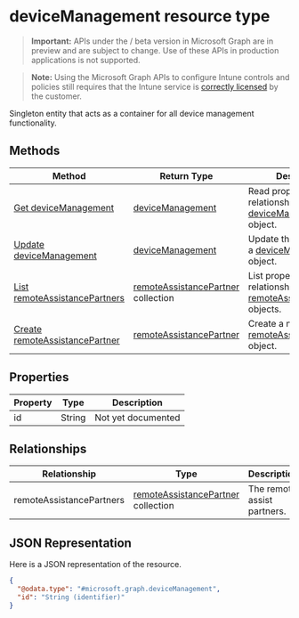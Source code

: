 ﻿# deviceManagement resource type

> **Important:** APIs under the / beta version in Microsoft Graph are in preview and are subject to change. Use of these APIs in production applications is not supported.

> **Note:** Using the Microsoft Graph APIs to configure Intune controls and policies still requires that the Intune service is [correctly licensed](https://go.microsoft.com/fwlink/?linkid=839381) by the customer.

Singleton entity that acts as a container for all device management functionality.
## Methods
|Method|Return Type|Description|
|---|---|---|
|[Get deviceManagement](../api/intune_remoteassistance_devicemanagement_get.md)|[deviceManagement](../resources/intune_remoteassistance_devicemanagement.md)|Read properties and relationships of the [deviceManagement](../resources/intune_remoteassistance_devicemanagement.md) object.|
|[Update deviceManagement](../api/intune_remoteassistance_devicemanagement_update.md)|[deviceManagement](../resources/intune_remoteassistance_devicemanagement.md)|Update the properties of a [deviceManagement](../resources/intune_remoteassistance_devicemanagement.md) object.|
|[List remoteAssistancePartners](../api/intune_remoteassistance_remoteassistancepartner_list.md)|[remoteAssistancePartner](../resources/intune_remoteassistance_remoteassistancepartner.md) collection|List properties and relationships of the [remoteAssistancePartner](../resources/intune_remoteassistance_remoteassistancepartner.md) objects.|
|[Create remoteAssistancePartner](../api/intune_remoteassistance_remoteassistancepartner_create.md)|[remoteAssistancePartner](../resources/intune_remoteassistance_remoteassistancepartner.md)|Create a new [remoteAssistancePartner](../resources/intune_remoteassistance_remoteassistancepartner.md) object.|

## Properties
|Property|Type|Description|
|---|---|---|
|id|String|Not yet documented|

## Relationships
|Relationship|Type|Description|
|---|---|---|
|remoteAssistancePartners|[remoteAssistancePartner](../resources/intune_remoteassistance_remoteassistancepartner.md) collection|The remote assist partners.|

## JSON Representation
Here is a JSON representation of the resource.
<!-- {
  "blockType": "resource",
  "keyProperty": "id",
  "@odata.type": "microsoft.graph.deviceManagement"
}
-->
```json
{
  "@odata.type": "#microsoft.graph.deviceManagement",
  "id": "String (identifier)"
}
```




